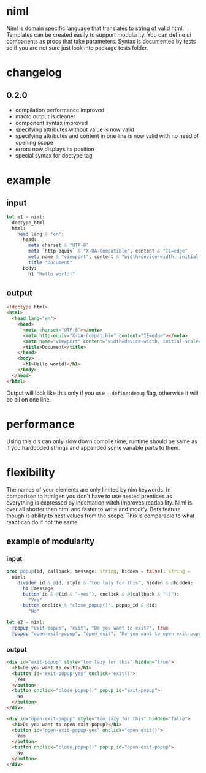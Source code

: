 # niml

Niml is domain specific language that translates to string of valid html. Templates can be created easily to support modularity. You can define ui components as procs that take parameters. Syntax is documented by tests so if you are not sure just look into package tests folder.

# changelog

## 0.2.0
- compilation performance improved
- macro output is cleaner
- component syntax improved
- specifying attributes without value is now valid
- specifying attributes and content in one line is now valid with no need of opening scope
- errors now displays its position
- special syntax for doctype tag

# example

## input

```nim
let e1 = niml:
  doctype_html
  html:
    head lang & "en":
      head:
        meta charset & "UTF-8"
        meta `http-equiv` & "X-UA-Compatible", content & "IE=edge"
        meta name & "viewport", content & "width=device-width, initial-scale=1.0"
        title "Document"
      body:
        h1 "Hello world!"
```

## output

```html
<!doctype html>
<html>
  <head lang="en">
    <head>
      <meta charset="UTF-8"></meta>
      <meta http-equiv="X-UA-Compatible" content="IE=edge"></meta>
      <meta name="viewport" content="width=device-width, initial-scale=1.0"></meta>
      <title>Document</title>
    </head>
    <body>
      <h1>Hello world!</h1>
    </body>
  </head>
</html>
```

Output will look like this only if you use `--define:debug` flag, otherwise it will be all on one line.

# performance

Using this dls can only slow down compile time, runtime should be same as if you hardcoded strings and appended some variable parts to them.

# flexibility

The names of your elements are only limited by nim keywords. In comparison to htmlgen you don't have to use nested prentices as everything is expressed by indentation witch improves readability. Niml is over all shorter then html and faster to write and modify. Bets feature though is ability to nest values from the scope. This is comparable to what react can do if not the same.

## example of modularity

### input
```nim
proc popup(id, callback, message: string, hidden = false): string = 
  niml:
    divider id & @id, style & "too lazy for this", hidden & @hidden:
      h1 @message
      button id & @(id & "-yes"), onclick & @(callback & "()"):
        "Yes"
      button onclick & "close_popup()", popup_id & @id:
        "No"

let e2 = niml:
  @popup "exit-popup", "exit", "Do you want to exit?", true
  @popup "open-exit-popup", "open_exit", "Do you want to open exit-popup?"
```

### output

```html
<div id="exit-popup" style="too lazy for this" hidden="true">
  <h1>Do you want to exit?</h1>
  <button id="exit-popup-yes" onclick="exit()">
    Yes
  </button>
  <button onclick="close_popup()" popup_id="exit-popup">
    No
  </button>
</div>

<div id="open-exit-popup" style="too lazy for this" hidden="false">
  <h1>Do you want to open exit-popup?</h1>
  <button id="open-exit-popup-yes" onclick="open_exit()">
    Yes
  </button>
  <button onclick="close_popup()" popup_id="open-exit-popup">
    No
  </button>
</div>
```